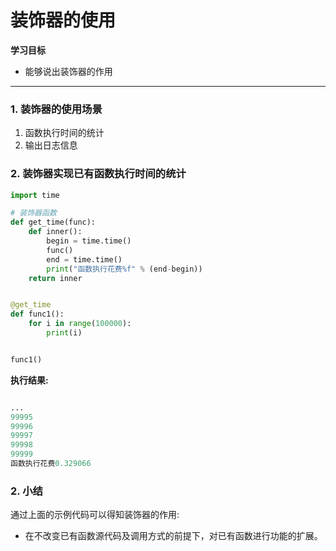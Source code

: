 # 装饰器的使用

**学习目标**

* 能够说出装饰器的作用

---

### 1. 装饰器的使用场景

1. 函数执行时间的统计
2. 输出日志信息

### 2. 装饰器实现已有函数执行时间的统计

```py
import time

# 装饰器函数
def get_time(func):
    def inner():
        begin = time.time()
        func()
        end = time.time()
        print("函数执行花费%f" % (end-begin))
    return inner


@get_time
def func1():
    for i in range(100000):
        print(i)


func1()

```

**执行结果:**

```py

...
99995
99996
99997
99998
99999
函数执行花费0.329066

```

### 2. 小结

通过上面的示例代码可以得知装饰器的作用:

* 在不改变已有函数源代码及调用方式的前提下，对已有函数进行功能的扩展。


